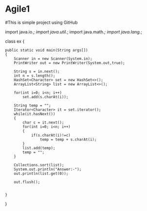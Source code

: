 # Agile1

#This is simple project using GitHub

import java.io.*;
import java.util.*;
import java.math.*;
import java.lang.*;
 
class ex {
   
    public static void main(String args[])
    {
        Scanner in = new Scanner(System.in);
        PrintWriter out = new PrintWriter(System.out,true);
        
        String s = in.next();
        int n = s.length();
        HashSet<Character> set = new HashSet<>();
        ArrayList<String> list = new ArrayList<>();
        
        for(int i=0; i<n; i++)
            set.add(s.charAt(i));
            
        String temp = "";
        Iterator<Character> it = set.iterator();
        while(it.hasNext())
        {
            char c = it.next();
            for(int i=0; i<n; i++)
            {
                if(s.charAt(i)!=c)
                    temp = temp + s.charAt(i);
            }
            list.add(temp);
            temp = "";
        }
        
        Collections.sort(list);
        System.out.println("Answer:-");
        out.println(list.get(0));
        
        out.flush();
        
        
    }
   
}

